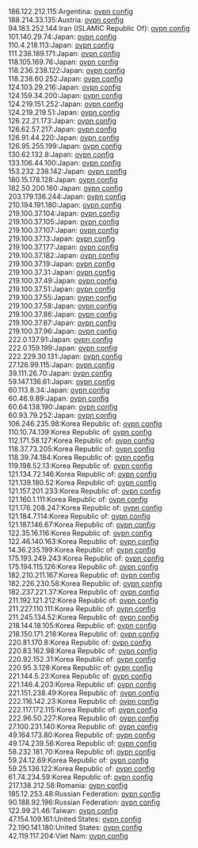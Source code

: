 186.122.212.115:Argentina: [ovpn config](vpn/186_122_212_115.ovpn)  
188.214.33.135:Austria: [ovpn config](vpn/188_214_33_135.ovpn)  
94.183.252.144:Iran (ISLAMIC Republic Of): [ovpn config](vpn/94_183_252_144.ovpn)  
101.140.29.74:Japan: [ovpn config](vpn/101_140_29_74.ovpn)  
110.4.218.113:Japan: [ovpn config](vpn/110_4_218_113.ovpn)  
111.238.189.171:Japan: [ovpn config](vpn/111_238_189_171.ovpn)  
118.105.169.76:Japan: [ovpn config](vpn/118_105_169_76.ovpn)  
118.236.238.122:Japan: [ovpn config](vpn/118_236_238_122.ovpn)  
118.238.60.252:Japan: [ovpn config](vpn/118_238_60_252.ovpn)  
124.103.29.216:Japan: [ovpn config](vpn/124_103_29_216.ovpn)  
124.159.34.200:Japan: [ovpn config](vpn/124_159_34_200.ovpn)  
124.219.151.252:Japan: [ovpn config](vpn/124_219_151_252.ovpn)  
124.219.219.51:Japan: [ovpn config](vpn/124_219_219_51.ovpn)  
126.22.21.173:Japan: [ovpn config](vpn/126_22_21_173.ovpn)  
126.62.57.217:Japan: [ovpn config](vpn/126_62_57_217.ovpn)  
126.91.44.220:Japan: [ovpn config](vpn/126_91_44_220.ovpn)  
126.95.255.199:Japan: [ovpn config](vpn/126_95_255_199.ovpn)  
130.62.132.8:Japan: [ovpn config](vpn/130_62_132_8.ovpn)  
133.106.44.100:Japan: [ovpn config](vpn/133_106_44_100.ovpn)  
153.232.238.142:Japan: [ovpn config](vpn/153_232_238_142.ovpn)  
180.15.178.128:Japan: [ovpn config](vpn/180_15_178_128.ovpn)  
182.50.200.160:Japan: [ovpn config](vpn/182_50_200_160.ovpn)  
203.179.136.244:Japan: [ovpn config](vpn/203_179_136_244.ovpn)  
210.194.191.180:Japan: [ovpn config](vpn/210_194_191_180.ovpn)  
219.100.37.104:Japan: [ovpn config](vpn/219_100_37_104.ovpn)  
219.100.37.105:Japan: [ovpn config](vpn/219_100_37_105.ovpn)  
219.100.37.107:Japan: [ovpn config](vpn/219_100_37_107.ovpn)  
219.100.37.13:Japan: [ovpn config](vpn/219_100_37_13.ovpn)  
219.100.37.177:Japan: [ovpn config](vpn/219_100_37_177.ovpn)  
219.100.37.182:Japan: [ovpn config](vpn/219_100_37_182.ovpn)  
219.100.37.19:Japan: [ovpn config](vpn/219_100_37_19.ovpn)  
219.100.37.31:Japan: [ovpn config](vpn/219_100_37_31.ovpn)  
219.100.37.49:Japan: [ovpn config](vpn/219_100_37_49.ovpn)  
219.100.37.51:Japan: [ovpn config](vpn/219_100_37_51.ovpn)  
219.100.37.55:Japan: [ovpn config](vpn/219_100_37_55.ovpn)  
219.100.37.58:Japan: [ovpn config](vpn/219_100_37_58.ovpn)  
219.100.37.86:Japan: [ovpn config](vpn/219_100_37_86.ovpn)  
219.100.37.87:Japan: [ovpn config](vpn/219_100_37_87.ovpn)  
219.100.37.96:Japan: [ovpn config](vpn/219_100_37_96.ovpn)  
222.0.137.91:Japan: [ovpn config](vpn/222_0_137_91.ovpn)  
222.0.159.199:Japan: [ovpn config](vpn/222_0_159_199.ovpn)  
222.229.30.131:Japan: [ovpn config](vpn/222_229_30_131.ovpn)  
27.126.99.115:Japan: [ovpn config](vpn/27_126_99_115.ovpn)  
39.111.26.70:Japan: [ovpn config](vpn/39_111_26_70.ovpn)  
59.147.136.61:Japan: [ovpn config](vpn/59_147_136_61.ovpn)  
60.113.8.34:Japan: [ovpn config](vpn/60_113_8_34.ovpn)  
60.46.9.89:Japan: [ovpn config](vpn/60_46_9_89.ovpn)  
60.64.138.190:Japan: [ovpn config](vpn/60_64_138_190.ovpn)  
60.93.79.252:Japan: [ovpn config](vpn/60_93_79_252.ovpn)  
106.246.235.98:Korea Republic of: [ovpn config](vpn/106_246_235_98.ovpn)  
110.10.74.139:Korea Republic of: [ovpn config](vpn/110_10_74_139.ovpn)  
112.171.58.127:Korea Republic of: [ovpn config](vpn/112_171_58_127.ovpn)  
118.37.73.205:Korea Republic of: [ovpn config](vpn/118_37_73_205.ovpn)  
118.39.74.184:Korea Republic of: [ovpn config](vpn/118_39_74_184.ovpn)  
119.198.52.13:Korea Republic of: [ovpn config](vpn/119_198_52_13.ovpn)  
121.134.72.146:Korea Republic of: [ovpn config](vpn/121_134_72_146.ovpn)  
121.139.180.52:Korea Republic of: [ovpn config](vpn/121_139_180_52.ovpn)  
121.157.201.233:Korea Republic of: [ovpn config](vpn/121_157_201_233.ovpn)  
121.160.1.111:Korea Republic of: [ovpn config](vpn/121_160_1_111.ovpn)  
121.176.208.247:Korea Republic of: [ovpn config](vpn/121_176_208_247.ovpn)  
121.184.7.114:Korea Republic of: [ovpn config](vpn/121_184_7_114.ovpn)  
121.187.146.67:Korea Republic of: [ovpn config](vpn/121_187_146_67.ovpn)  
122.35.16.116:Korea Republic of: [ovpn config](vpn/122_35_16_116.ovpn)  
122.46.140.163:Korea Republic of: [ovpn config](vpn/122_46_140_163.ovpn)  
14.36.235.199:Korea Republic of: [ovpn config](vpn/14_36_235_199.ovpn)  
175.193.249.243:Korea Republic of: [ovpn config](vpn/175_193_249_243.ovpn)  
175.194.115.126:Korea Republic of: [ovpn config](vpn/175_194_115_126.ovpn)  
182.210.211.167:Korea Republic of: [ovpn config](vpn/182_210_211_167.ovpn)  
182.226.230.58:Korea Republic of: [ovpn config](vpn/182_226_230_58.ovpn)  
182.237.221.37:Korea Republic of: [ovpn config](vpn/182_237_221_37.ovpn)  
211.192.121.212:Korea Republic of: [ovpn config](vpn/211_192_121_212.ovpn)  
211.227.110.111:Korea Republic of: [ovpn config](vpn/211_227_110_111.ovpn)  
211.245.134.52:Korea Republic of: [ovpn config](vpn/211_245_134_52.ovpn)  
218.144.18.105:Korea Republic of: [ovpn config](vpn/218_144_18_105.ovpn)  
218.150.171.218:Korea Republic of: [ovpn config](vpn/218_150_171_218.ovpn)  
220.81.170.8:Korea Republic of: [ovpn config](vpn/220_81_170_8.ovpn)  
220.83.162.98:Korea Republic of: [ovpn config](vpn/220_83_162_98.ovpn)  
220.92.152.31:Korea Republic of: [ovpn config](vpn/220_92_152_31.ovpn)  
220.95.3.128:Korea Republic of: [ovpn config](vpn/220_95_3_128.ovpn)  
221.144.5.23:Korea Republic of: [ovpn config](vpn/221_144_5_23.ovpn)  
221.146.4.203:Korea Republic of: [ovpn config](vpn/221_146_4_203.ovpn)  
221.151.238.49:Korea Republic of: [ovpn config](vpn/221_151_238_49.ovpn)  
222.116.142.23:Korea Republic of: [ovpn config](vpn/222_116_142_23.ovpn)  
222.117.172.115:Korea Republic of: [ovpn config](vpn/222_117_172_115.ovpn)  
222.96.50.227:Korea Republic of: [ovpn config](vpn/222_96_50_227.ovpn)  
27.100.231.140:Korea Republic of: [ovpn config](vpn/27_100_231_140.ovpn)  
49.164.173.80:Korea Republic of: [ovpn config](vpn/49_164_173_80.ovpn)  
49.174.239.56:Korea Republic of: [ovpn config](vpn/49_174_239_56.ovpn)  
58.232.181.70:Korea Republic of: [ovpn config](vpn/58_232_181_70.ovpn)  
59.24.12.69:Korea Republic of: [ovpn config](vpn/59_24_12_69.ovpn)  
59.25.136.122:Korea Republic of: [ovpn config](vpn/59_25_136_122.ovpn)  
61.74.234.59:Korea Republic of: [ovpn config](vpn/61_74_234_59.ovpn)  
217.138.212.58:Romania: [ovpn config](vpn/217_138_212_58.ovpn)  
185.12.253.48:Russian Federation: [ovpn config](vpn/185_12_253_48.ovpn)  
90.188.92.196:Russian Federation: [ovpn config](vpn/90_188_92_196.ovpn)  
122.99.21.46:Taiwan: [ovpn config](vpn/122_99_21_46.ovpn)  
47.154.109.161:United States: [ovpn config](vpn/47_154_109_161.ovpn)  
72.190.141.180:United States: [ovpn config](vpn/72_190_141_180.ovpn)  
42.119.117.204:Viet Nam: [ovpn config](vpn/42_119_117_204.ovpn)  
